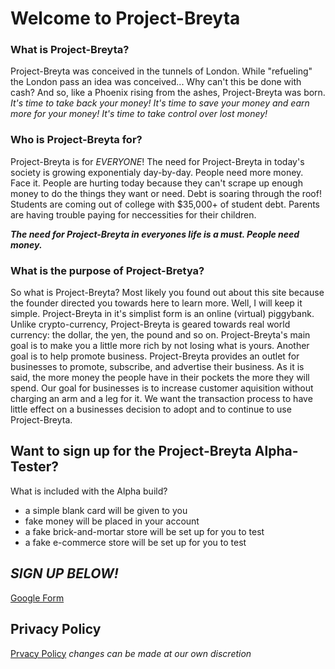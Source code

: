 # Welcome to Project-Breyta

### What is Project-Breyta?
Project-Breyta was conceived in the tunnels of London. While "refueling" the London pass an idea was conceived... Why can't this be done with cash? And so, like a Phoenix rising from the ashes, Project-Breyta was born.
*It's time to take back your money!*
*It's time to save your money and earn more for your money!*
*It's time to take control over lost money!*
### Who is Project-Breyta for?
Project-Breyta is for *EVERYONE*! The need for Project-Breyta in today's society is growing exponentialy day-by-day. People need more money. 
Face it. People are hurting today because they can't scrape up enough money to do the things they want or need. Debt is soaring through the roof! Students are coming out of college with $35,000+ of student debt. Parents are having trouble paying for neccessities for their children.

__*The need for Project-Breyta in everyones life is a must. People need money.*__

### What is the purpose of Project-Bretya?
So what is Project-Breyta? Most likely you found out about this site because the founder directed you towards here to learn more. Well, I will keep it simple. 
Project-Breyta in it's simplist form is an online (virtual) piggybank. Unlike crypto-currency, Project-Breyta is geared towards real world currency: the dollar, the yen, the pound and so on. 
Project-Breyta's main goal is to make you a little more rich by not losing what is yours.
Another goal is to help promote business. Project-Breyta provides an outlet for businesses to promote, subscribe, and advertise their business. 
As it is said, the more money the people have in their pockets the more they will spend. Our goal for businesses is to increase customer aquisition without charging an arm and a leg for it. We want the transaction process to have little effect on a businesses decision to adopt and to continue to use Project-Breyta.  

## Want to sign up for the Project-Breyta Alpha-Tester? 
What is included with the Alpha build?
- a simple blank card will be given to you
- fake money will be placed in your account
- a fake brick-and-mortar store will be set up for you to test
- a fake e-commerce store will be set up for you to test

_**SIGN UP BELOW!**_
--
[Google Form](https://goo.gl/forms/zvzKQBlyD5i6QS4O2)

**Privacy Policy**
--
[Prvacy Policy](privacypolicy.htm)
_changes can be made at our own discretion_


